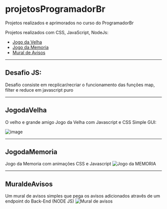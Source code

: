 # projetosProgramadorBr
Projetos realizados e aprimorados no curso do ProgramadorBr

Projetos realizados com CSS, JavaScript, NodeJs:

- [Jogo da Velha](#JogodaVelha)
- [Jogo da Memoria](#JogodaMemoria)
- [Mural de Avisos](#MuraldeAvisos)

---

## Desafio JS:

Desafio consiste em recplicar/recriar o funcionamento das funções map, filter e reduce em javascript puro

---

## JogodaVelha

O velho e grande amigo Jogo da Velha com Javascript e CSS
Simple GUI:

![image](https://user-images.githubusercontent.com/52689135/189731133-967071bc-11b5-4327-beb1-05f890ed0cad.png)

---
## JogodaMemoria

Jogo da Memoria com animações CSS e Javascript
![Jogo da MEMORIA](https://user-images.githubusercontent.com/52689135/195750763-b5f1967d-2253-4078-a3b6-7104648c0ffb.png)

---
## MuraldeAvisos

Um mural de avisos simples que pega os avisos adicionados atravês de um endpoint do Back-End (NODE JS)
![Mural de avisos](https://user-images.githubusercontent.com/52689135/195750333-79bbc21d-6117-4cba-a139-d0ba77cecec6.png)







